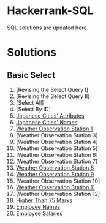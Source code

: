 # Hackerrank-SQL
SQL solutions are updated here

# Solutions

## Basic Select
1. [Revising the Select Query I] 
2. [Revising the Select Query II]
3. [Select All] 
4. [Select By ID]
5. [Japanese Cities' Attributes](https://github.com/rammya29/Hackerrank-SQL/blob/main/Japanese%20Cities'%20Attributes.sql)
6. [Japanese Cities' Names](https://github.com/rammya29/Hackerrank-SQL/blob/main/Japanese%20Cities'%20Names.sql)
7. [Weather Observation Station 1](https://github.com/rammya29/Hackerrank-SQL/blob/main/Revising%20the%20Select%20Query%20I.sql)
8. [Weather Observation Station 3]
9. [Weather Observation Station 4]
10. [Weather Observation Station 5]
11. [Weather Observation Station 6]
12. [Weather Observation Station 7]
13. [Weather Observation Station 8](https://github.com/rammya29/Hackerrank-SQL/blob/main/Weather%20Observation%20Station%208.sql)
14. [Weather Observation Station 9](https://github.com/rammya29/Hackerrank-SQL/commit/d12f75c1285f562837dfca7022abbb371f183dea)
15. [Weather Observation Station 10]
16. [Weather Observation Station 11](https://github.com/rammya29/Hackerrank-SQL/blob/main/Revising%20the%20Select%20Query%20II.sql)
17. [Weather Observation Station 12]
18. [Higher Than 75 Marks](https://github.com/rammya29/Hackerrank-SQL/blob/main/Higher%20Than%2075%20Marks.sql)
19. [Employee Names](https://github.com/rammya29/Hackerrank-SQL/blob/main/Employee%20Names.sql)
20. [Employee Salaries](https://github.com/rammya29/Hackerrank-SQL/blob/main/Employee%20Salaries.sql)

